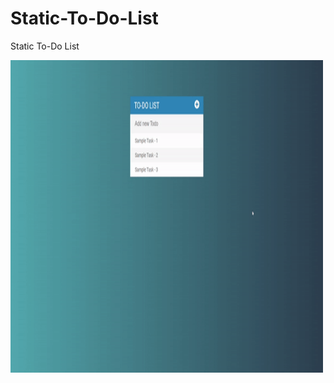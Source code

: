 # Static-To-Do-List
Static To-Do List

<img src="demoGIF.gif?raw=true" width="500px" height="500px">


